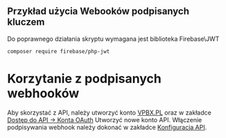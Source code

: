 ## Przykład użycia Webooków podpisanych kluczem

Do poprawnego działania skryptu wymagana jest biblioteka Firebase\JWT

```
composer require firebase/php-jwt

```

# Korzytanie z podpisanych webhooków

Aby skorzystać z API, należy utworzyć konto [VPBX.PL](https://ssl.vpbx.pl) oraz w zakładce  [Dostęp do API -> Konta OAuth](https://ssl.vpbx.pl/apiaccounts/view) Utworzyć nowe konto API.
Włączenie podpisywania webhook należy dokonać w zakładce [Konfiguracja API](https://ssl.vpbx.pl/apiaccounts/settings).

